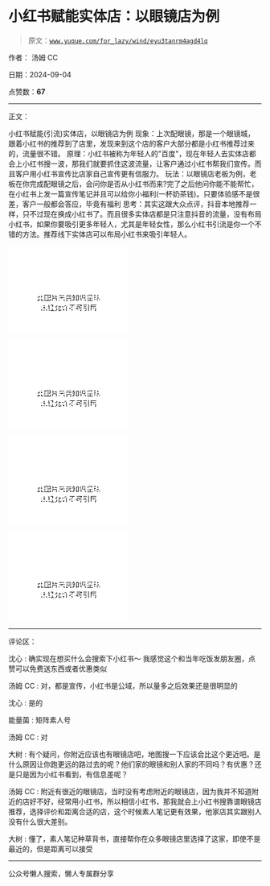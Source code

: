 # 小红书赋能实体店：以眼镜店为例

> 原文：[`www.yuque.com/for_lazy/wind/eyu3tanrm4agd4lq`](https://www.yuque.com/for_lazy/wind/eyu3tanrm4agd4lq)

作者： 汤姆 CC

日期：2024-09-04

点赞数：**67**

* * *

正文：

小红书赋能(引流)实体店，以眼镜店为例
现象：上次配眼镜，那是一个眼镜城，跟着小红书的推荐到了店里，发现来到这个店的客户大部分都是小红书推荐过来的，流量很不错。
原理：小红书被称为年轻人的"百度"，现在年轻人去实体店都会上小红书搜一波，那我们就要抓住这波流量，让客户通过小红书帮我们宣传。而且客户用小红书宣传比店家自己宣传更有信服力。
玩法：以眼镜店老板为例，老板在你完成配眼镜之后，会问你是否从小红书而来?完了之后他问你能不能帮忙，在小红书上发一篇宣传笔记并且可以给你小福利(一杯奶茶钱)。只要体验感不是很差，客户一般都会答应，毕竟有福利
思考：其实这跟大众点评，抖音本地推荐一样，只不过现在换成小红书了。而且很多实体店都是只注意抖音的流量，没有布局小红书，如果你要吸引更多年轻人，尤其是年轻女性，那么小红书引流是你一个不错的方法。推荐线下实体店可以布局小红书来吸引年轻人。

![](img/49d7bbd1caa9c1b39e70fa7a552ee749.png "None")

![](img/3b8976b5518a266dcefc6996fbdaf235.png "None")

![](img/959a1a890425019ea125f2cb10885121.png "None")

![](img/ded2819f2b5bc659f8261063b4581324.png "None")

* * *

评论区：

沈心 : 确实现在想买什么会搜索下小红书～ 我感觉这个和当年吃饭发朋友圈，点赞可以免费送东西或者优惠类似

汤姆 CC : 对，都是宣传，小红书是公域，所以量多之后效果还是很明显的

沈心 : 是的

能量菌 : 矩阵素人号

汤姆 CC : 对

大树 : 有个疑问，你附近应该也有眼镜店吧，地图搜一下应该会比这个更近吧。是什么原因让你跑更远的路过去的呢？他们家的眼镜和别人家的不同吗？有优惠？还是只是因为小红书看到，有信息差呢？

汤姆 CC : 附近有很近的眼镜店，当时没有考虑附近的眼镜店，因为我并不知道附近的店好不好，经常用小红书，所以相信小红书，那我就会上小红书搜靠谱眼镜店推荐，选择评价和距离合适的店，这个时候素人笔记更有效果，他家店其实跟别人没有什么很大差别。

大树 : 懂了，素人笔记种草背书，直接帮你在众多眼镜店里选择了这家，即使不是最近的，但是距离可以接受

* * *

公众号懒人搜索，懒人专属群分享